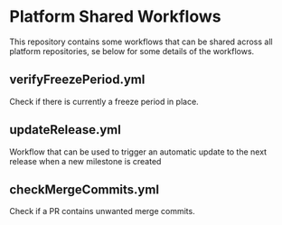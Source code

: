 # Platform Shared Workflows

This repository contains some workflows that can be shared across all platform repositories, se below for some details of the workflows.

## verifyFreezePeriod.yml

Check if there is currently a freeze period in place.

## updateRelease.yml

Workflow that can be used to trigger an automatic update to the next release when a new milestone is created

## checkMergeCommits.yml

Check if a PR contains unwanted merge commits.
